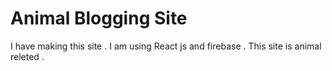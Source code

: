 <h1>Animal Blogging Site</h1>

<p>I have making this site . I am using React js and firebase . This site is animal releted .</p>
